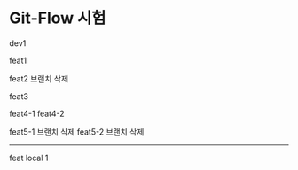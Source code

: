 # Git-Flow 시험

dev1

feat1

feat2 브랜치 삭제

feat3

feat4-1
feat4-2

feat5-1 브랜치 삭제
feat5-2 브랜치 삭제

---

feat local 1
